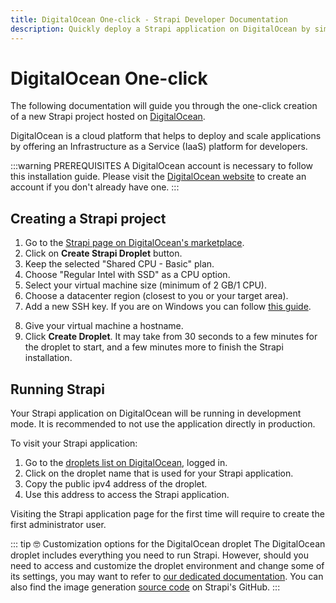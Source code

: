 ```yaml
---
title: DigitalOcean One-click - Strapi Developer Documentation
description: Quickly deploy a Strapi application on DigitalOcean by simply using their One-click button.
---
```


# DigitalOcean One-click

The following documentation will guide you through the one-click creation of a new Strapi project hosted on  [DigitalOcean](https://www.digitalocean.com/).

DigitalOcean is a cloud platform that helps to deploy and scale applications by offering an Infrastructure as a Service (IaaS) platform for developers.

<!-- TODO: Temporarily commented 👇 Check if we did the same for other 1-clicks, ask Mégane's opinion — remove it for consistency? -->


:::warning PREREQUISITES
A DigitalOcean account is necessary to follow this installation guide. Please visit the [DigitalOcean website](https://try.digitalocean.com/strapi/) to create an account if you don't already have one.
:::

## Creating a Strapi project

1. Go to the [Strapi page on DigitalOcean's marketplace](https://marketplace.digitalocean.com/apps/strapi).
2. Click on **Create Strapi Droplet** button.
3. Keep the selected "Shared CPU - Basic" plan.
4. Choose "Regular Intel with SSD" as a CPU option.
5. Select your virtual machine size (minimum of 2 GB/1 CPU).
6. Choose a datacenter region (closest to you or your target area).
7. Add a new SSH key. If you are on Windows you can follow [this guide](https://www.digitalocean.com/docs/droplets/how-to/add-ssh-keys/create-with-putty/).
<!-- TODO: check with Derrick and JS if instructions are displayed like they were for me. If yes, we can remove the sentence. -->
8. Give your virtual machine a hostname.
9. Click **Create Droplet**. It may take from 30 seconds to a few minutes for the droplet to start, and a few minutes more to finish the Strapi installation.

## Running Strapi

Your Strapi application on DigitalOcean will be running in development mode. It is recommended to not use the application directly in production.

To visit your Strapi application:

1. Go to the [droplets list on DigitalOcean](https://cloud.digitalocean.com/droplets), logged in.
2. Click on the droplet name that is used for your Strapi application.
3. Copy the public ipv4 address of the droplet.
4. Use this address to access the Strapi application.


<!-- TODO: Check this 👇 - We didn't mention this in other guides. Is it specific to DigitalOcean, or should we simply remove it? -->
Visiting the Strapi application page for the first time will require to create the first administrator user.

::: tip 🤓 Customization options for the DigitalOcean droplet 
The DigitalOcean droplet includes everything you need to run Strapi. However, should you need to access and customize the droplet environment and change some of its settings, you may want to refer to [our dedicated documentation](/developer-docs/latest/setup-deployment-guides/installation/digitalocean-customization.md). You can also find the image generation [source code](https://github.com/strapi/one-click-deploy/tree/master/digital-ocean) on Strapi's GitHub.
:::
